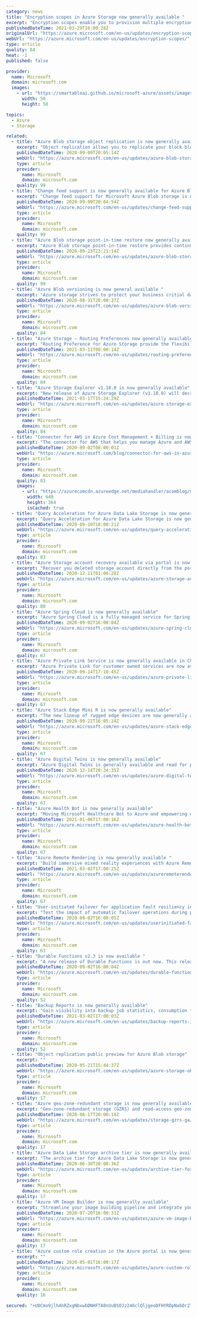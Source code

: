 ```yaml
---
category: news
title: "Encryption scopes in Azure Storage now generally available "
excerpt: "Encryption scopes enable you to provision multiple encryption keys to manage encryption at the container or blob level.  Customers and ISVs can now use a single storage account for multi-tenancy scenarios by provisioning separate encryption keys for each customer. The key that protects an encryption"
publishedDateTime: 2021-03-29T16:00:28Z
originalUrl: "https://azure.microsoft.com/en-us/updates/encryption-scopes/"
webUrl: "https://azure.microsoft.com/en-us/updates/encryption-scopes/"
type: article
quality: 84
heat: -1
published: false

provider:
  name: Microsoft
  domain: microsoft.com
  images:
    - url: "https://smartableai.github.io/microsoft-azure/assets/images/organizations/microsoft.com-50x50.jpg"
      width: 50
      height: 50

topics:
  - Azure
  - Storage

related:
  - title: "Azure Blob storage object replication is now generally available"
    excerpt: "Object replication allows you to replicate your block blob data at the blob level from one storage account to another anywhere in the Azure. "
    publishedDateTime: 2020-09-09T20:05:14Z
    webUrl: "https://azure.microsoft.com/en-us/updates/azure-blob-storage-object-replication-is-now-generally-available/"
    type: article
    provider:
      name: Microsoft
      domain: microsoft.com
    quality: 99
  - title: "Change feed support is now generally available for Azure Blob Storage"
    excerpt: "Change feed support for Microsoft Azure Blob storage is now generally available."
    publishedDateTime: 2020-09-09T20:04:54Z
    webUrl: "https://azure.microsoft.com/en-us/updates/change-feed-support-is-now-generally-available-for-azure-blob-storage/"
    type: article
    provider:
      name: Microsoft
      domain: microsoft.com
    quality: 99
  - title: "Azure Blob storage point-in-time restore now generally available"
    excerpt: "Azure Blob storage point-in-time restore provides continuous data protection and restoration capabilities for block blob data. This extends protection features to provide an easy way to restore to a previous date/time"
    publishedDateTime: 2020-09-23T23:21:14Z
    webUrl: "https://azure.microsoft.com/en-us/updates/azure-blob-storage-pointintime-restore-now-generally-available/"
    type: article
    provider:
      name: Microsoft
      domain: microsoft.com
    quality: 99
  - title: "Azure Blob versioning is now general available "
    excerpt: "Azure storage strives to protect your business critial data from any accident or attack. We are excited to announce the general availability of  Azure Blob versioning. "
    publishedDateTime: 2020-08-31T20:00:37Z
    webUrl: "https://azure.microsoft.com/en-us/updates/azure-blob-versioning-is-now-general-available/"
    type: article
    provider:
      name: Microsoft
      domain: microsoft.com
    quality: 84
  - title: "Azure Storage — Routing Preferences now generally available "
    excerpt: "Routing Preference for Azure Storage provide the flexibility to optimize traffic between clients external to Azure and your storage account for premium network reliability and performance over the Microsoft global network or for cost efficiency using the transit ISP network. You can now also publish"
    publishedDateTime: 2021-03-11T00:00:14Z
    webUrl: "https://azure.microsoft.com/en-us/updates/routing-preferences-azure-storage-ga/"
    type: article
    provider:
      name: Microsoft
      domain: microsoft.com
    quality: 84
  - title: "Azure Storage Explorer v1.18.0 is now generally available"
    excerpt: "New release of Azure Storage Explorer (v1.18.0) will decrease time to load, connect, and transfer data to Azure Storage."
    publishedDateTime: 2021-03-17T15:24:29Z
    webUrl: "https://azure.microsoft.com/en-us/updates/azure-storage-explorer-v1180-released/"
    type: article
    provider:
      name: Microsoft
      domain: microsoft.com
    quality: 84
  - title: "Connector for AWS in Azure Cost Management + Billing is now generally available"
    excerpt: "The connector for AWS that helps you manage Azure and AWS costs from a single location is now generally available."
    publishedDateTime: 2020-09-02T08:00:01Z
    webUrl: "https://azure.microsoft.com/blog/connector-for-aws-in-azure-cost-management-billing-is-now-generally-available/"
    type: article
    provider:
      name: Microsoft
      domain: microsoft.com
    quality: 83
    images:
      - url: "https://azurecomcdn.azureedge.net/mediahandler/acomblog/media/Default/blog/8a7ddc8c-ab40-4eb0-8979-ec73c6098015.png"
        width: 640
        height: 364
        isCached: true
  - title: "Query Acceleration for Azure Data Lake Storage is now generally available"
    excerpt: "Query Acceleration for Azure Data Lake Storage is now generally available in all Azure regions."
    publishedDateTime: 2020-09-10T18:00:21Z
    webUrl: "https://azure.microsoft.com/en-us/updates/query-acceleration-generally-available/"
    type: article
    provider:
      name: Microsoft
      domain: microsoft.com
    quality: 83
  - title: "Azure Storage account recovery available via portal is now generally available"
    excerpt: "Recover you deleted storage account directly from the portal."
    publishedDateTime: 2020-12-11T01:06:28Z
    webUrl: "https://azure.microsoft.com/en-us/updates/azure-storage-account-recovery-available-via-portal/"
    type: article
    provider:
      name: Microsoft
      domain: microsoft.com
    quality: 80
  - title: "Azure Spring Cloud is now generally available"
    excerpt: "Azure Spring Cloud is a fully managed service for Spring Boot apps that lets you focus on building the apps that run your business without the hassle of managing infrastructure"
    publishedDateTime: 2020-09-02T16:00:04Z
    webUrl: "https://azure.microsoft.com/en-us/updates/azure-spring-cloud-is-now-generally-available/"
    type: article
    provider:
      name: Microsoft
      domain: microsoft.com
    quality: 67
  - title: "Azure Private Link Service is now generally available in China "
    excerpt: "Azure Private Link for customer owned services are now available in China Regions. "
    publishedDateTime: 2020-09-14T17:10:45Z
    webUrl: "https://azure.microsoft.com/en-us/updates/azure-private-link-service-is-now-generally-available-in-china/"
    type: article
    provider:
      name: Microsoft
      domain: microsoft.com
    quality: 67
  - title: "Azure Stack Edge Mini R is now generally available"
    excerpt: "The new lineup of rugged edge devices are now generally available. Azure Stack Edge Mini R is a lightweight, portable, battery-operated device - small enough to fit into a backpack - designed for the harshest environments and disconnected scenarios. "
    publishedDateTime: 2020-09-22T16:05:24Z
    webUrl: "https://azure.microsoft.com/en-us/updates/azure-stack-edge-mini-r-is-now-generally-available/"
    type: article
    provider:
      name: Microsoft
      domain: microsoft.com
    quality: 67
  - title: "Azure Digital Twins is now generally available"
    excerpt: "Azure Digital Twins is generally available and read for production deployments. Features include: Flexible modelling and general graph topology, richer compute, bring your own IoT Hub for easier integration, and improved scalability. \n"
    publishedDateTime: 2020-12-14T20:34:35Z
    webUrl: "https://azure.microsoft.com/en-us/updates/azure-digital-twins-is-now-generally-available/"
    type: article
    provider:
      name: Microsoft
      domain: microsoft.com
    quality: 67
  - title: "Azure Health Bot is now generally available"
    excerpt: "Moving Microsoft Healthcare Bot to Azure and empowering organizations to deliver even better care for patients."
    publishedDateTime: 2021-01-06T17:00:16Z
    webUrl: "https://azure.microsoft.com/en-us/updates/azure-health-bot/"
    type: article
    provider:
      name: Microsoft
      domain: microsoft.com
    quality: 67
  - title: "Azure Remote Rendering is now generally available "
    excerpt: "Build immersive mixed reality experiences with Azure Remote Rendering, now generally available. Use it to enable high fidelity 3D visualization of objects and view models with a billion or more polygons without decimation. "
    publishedDateTime: 2021-03-02T17:00:25Z
    webUrl: "https://azure.microsoft.com/en-us/updates/azureremoterenderingga/"
    type: article
    provider:
      name: Microsoft
      domain: microsoft.com
    quality: 67
  - title: "User-initiated failover for application fault resiliency in Azure SQL Managed Instance is now generally available"
    excerpt: "Test the impact of automatic failover operations during planned or unplanned events before deployment to production by manually initiating automatic failover"
    publishedDateTime: 2020-09-02T16:00:05Z
    webUrl: "https://azure.microsoft.com/en-us/updates/userinitiated-failover-for-application-fault-resiliency-in-azure-sql-managed-instance-is-now-generally-available/"
    type: article
    provider:
      name: Microsoft
      domain: microsoft.com
    quality: 63
  - title: "Durable Functions v2.3 is now available "
    excerpt: "A new release of Durable Functions is out now. This release includes new functionality including long running timers, logging, and state management improvements."
    publishedDateTime: 2020-09-02T16:00:04Z
    webUrl: "https://azure.microsoft.com/en-us/updates/durable-functions-v23-is-now-available/"
    type: article
    provider:
      name: Microsoft
      domain: microsoft.com
    quality: 52
  - title: "Backup Reports is now generally available"
    excerpt: "Gain visibility into backup job statistics, consumption trends and optimization opportunities across your Recovery Services vaults."
    publishedDateTime: 2021-03-02T17:00:03Z
    webUrl: "https://azure.microsoft.com/en-us/updates/backup-reports-is-now-generally-available/"
    type: article
    provider:
      name: Microsoft
      domain: microsoft.com
    quality: 52
  - title: "Object replication public preview for Azure Blob storage"
    excerpt: ""
    publishedDateTime: 2020-05-21T15:44:37Z
    webUrl: "https://azure.microsoft.com/en-us/updates/azure-storage-object-replication-public-preview/"
    type: article
    provider:
      name: Microsoft
      domain: microsoft.com
    quality: 17
  - title: "Azure geo-zone-redundant storage is now generally available"
    excerpt: "Geo-zone-redundant storage (GZRS) and read-access geo-zone-redundant storage (RA-GZRS) are now generally available, offering intra-regional and inter-regional high availability and disaster protection for your applications."
    publishedDateTime: 2020-06-17T20:00:18Z
    webUrl: "https://azure.microsoft.com/en-us/updates/storage-gzrs-ga/"
    type: article
    provider:
      name: Microsoft
      domain: microsoft.com
    quality: 17
  - title: "Azure Data Lake Storage archive tier is now generally available"
    excerpt: "The archive tier for Azure Data Lake Storage is now generally available. The archive tier provides an ultra-low cost tier for long term retention of data while keeping your data available for future analytics needs."
    publishedDateTime: 2020-06-30T20:00:36Z
    webUrl: "https://azure.microsoft.com/en-us/updates/archive-tier-for-azure-data-lake-storage-now-generally-available/"
    type: article
    provider:
      name: Microsoft
      domain: microsoft.com
    quality: 17
  - title: "Azure VM Image Builder is now generally available"
    excerpt: "Streamline your image building pipeline and integrate your DevOps application lifecycle with cloud native tools using VM Image Builder."
    publishedDateTime: 2020-07-20T16:00:31Z
    webUrl: "https://azure.microsoft.com/en-us/updates/azure-vm-image-builder-is-now-generally-available/"
    type: article
    provider:
      name: Microsoft
      domain: microsoft.com
    quality: 17
  - title: "Azure custom role creation in the Azure portal is now generally available"
    excerpt: ""
    publishedDateTime: 2020-05-01T16:00:17Z
    webUrl: "https://azure.microsoft.com/en-us/updates/azure-custom-roles-portal/"
    type: article
    provider:
      name: Microsoft
      domain: microsoft.com
    quality: 16

secured: "+UDCmo9jlhAhRZxgNbxwbDNHFTA8nUuBSOJz246clQljgeoDFHYRDpNabDr2T+RO7X0Ldt29v0uNZ9BphBUP2oPEgbepK11M4Pb18l1rPwFInm9cCnYNS3Q53jroBCOC3ZAOjqcEv0p44m4K079A0nm+yHxeyRKwEqcsSYDADVvRxQUBcBJ24mZcjf08LjB5plmENiVAaEEhj/sEGgFYY4IehCHbEgq/ZcyeCEs2HDZPX8Xerduefx1OUQgbZDtkkzGKLw5rlzRTFbxSyOQb3O2MmBN4bIMHOgqKTUJ9TT0Wu/SB08MjQkIfJaKky3iaPjmji2oQUqqi5I9rKN1t2ca+Ro5pckmRZZ4VaVdqMBU=;fPXsh2Y2of3Wz9ZgAAc/xg=="
---
```


